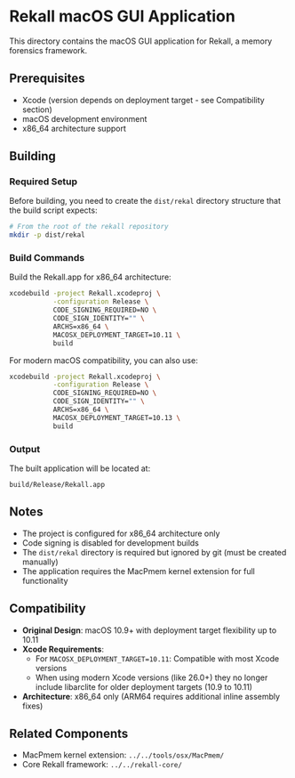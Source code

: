 # Rekall macOS GUI Application

This directory contains the macOS GUI application for Rekall, a memory forensics framework.

## Prerequisites

- Xcode (version depends on deployment target - see Compatibility section)
- macOS development environment
- x86_64 architecture support

## Building

### Required Setup

Before building, you need to create the `dist/rekal` directory structure that the build script expects:

```bash
# From the root of the rekall repository
mkdir -p dist/rekal
```

### Build Commands

Build the Rekall.app for x86_64 architecture:

```bash
xcodebuild -project Rekall.xcodeproj \
           -configuration Release \
           CODE_SIGNING_REQUIRED=NO \
           CODE_SIGN_IDENTITY="" \
           ARCHS=x86_64 \
           MACOSX_DEPLOYMENT_TARGET=10.11 \
           build
```

For modern macOS compatibility, you can also use:

```bash
xcodebuild -project Rekall.xcodeproj \
           -configuration Release \
           CODE_SIGNING_REQUIRED=NO \
           CODE_SIGN_IDENTITY="" \
           ARCHS=x86_64 \
           MACOSX_DEPLOYMENT_TARGET=10.13 \
           build
```

### Output

The built application will be located at:
```
build/Release/Rekall.app
```

## Notes

- The project is configured for x86_64 architecture only
- Code signing is disabled for development builds
- The `dist/rekal` directory is required but ignored by git (must be created manually)
- The application requires the MacPmem kernel extension for full functionality

## Compatibility

- **Original Design**: macOS 10.9+ with deployment target flexibility up to 10.11
- **Xcode Requirements**: 
  - For `MACOSX_DEPLOYMENT_TARGET=10.11`: Compatible with most Xcode versions
  - When using modern Xcode versions (like 26.0+) they no longer include libarclite for older deployment targets (10.9 to 10.11)
- **Architecture**: x86_64 only (ARM64 requires additional inline assembly fixes)

## Related Components

- MacPmem kernel extension: `../../tools/osx/MacPmem/`
- Core Rekall framework: `../../rekall-core/`